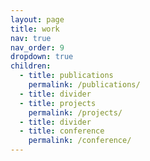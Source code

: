 ```yaml
---
layout: page
title: work
nav: true
nav_order: 9
dropdown: true
children:
  - title: publications
    permalink: /publications/
  - title: divider
  - title: projects
    permalink: /projects/
  - title: divider
  - title: conference
    permalink: /conference/
---
```

